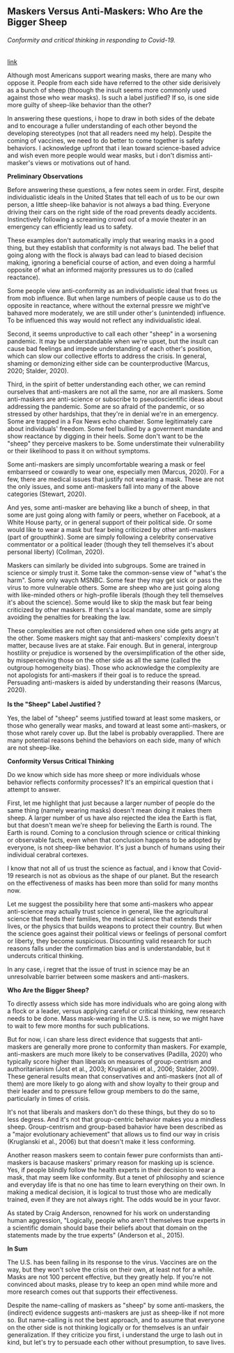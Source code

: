 ## Maskers Versus Anti-Maskers: Who Are the Bigger Sheep

###### Conformity and critical thinking in responding to Covid-19.

[link](https://www.psychologytoday.com/intl/blog/bias-fundamentals/202101/maskers-versus-anti-maskers-who-are-the-bigger-sheep)

Although most Americans support wearing masks, there are many who oppose it. People from each side have referred to the other side derisively as a bunch of sheep (thoough the insult seems more commonly used against those who wear masks). Is such a label justified? If so, is one side more guilty of sheep-like behavior than the other?

In answering these questions, i hope to draw in both sides of the debate and to encourage a fuller understanding of each other beyond the developing stereotypes (not that all readers need my help). Despite the coming of vaccines, we need to do better to come together is safety behaviors. I acknowledge upfront that i lean toward science-based advice and wish even more people would wear masks, but i don't dismiss anti-masker's views or motivations out of hand.

**Preliminary Observations**

Before answering these questions, a few notes seem in order. First, despite individualistic ideals in the United States that tell each of us to be our own person, a little sheep-like bahavior is not always a bad thing. Everyone driving their cars on the right side of the road prevents deadly accidents. Instinctively following a screaming crowd out of a movie theater in an emergency can efficiently lead us to safety.

These examples don't automatically imply that wearing masks in a good thing, but they establish that conformity is not always bad. The belief that going along with the flock is always bad can lead to biased decision making, ignoring a beneficial course of action, and even doing a harmful opposite of what an informed majority pressures us to do (called reactance).

Some people view anti-conformity as an individualistic ideal that frees us from mob influence. But when large numbers of people cause us to do the opposite in reactance, where without the external pressre we might've bahaved more moderately, we are still under other's (unintended) influence. To be influenced this way would not reflect any individualistic ideal.

Second, it seems unproductive to call each other "sheep" in a worsening pandemic. It may be understandable when we're upset, but the insult can cause bad feelings and impede understanding of each other's position, which can slow our collective efforts to address the crisis. In general, shaming or demonizing either side can be counterproductive (Marcus, 2020; Stalder, 2020).

Third, in the spirit of better understanding each other, we can remind ourselves that anti-maskers are not all the same, nor are all maskers. Some anti-maskers are anti-science or subscribe to pseudoscientific ideas about addressing the pandemic. Some are so afraid of the pandemic, or so stressed by other hardships, that they're in denial we're in an emergency. Some are trapped in a Fox News echo chamber. Some legitimately care about individuals' freedom. Some feel bullied by a goverment mandate and show reactance by digging in their heels. Some don't want to be the "sheep" they perceive maskers to be. Some understimate their vulnerability or their likelihood to pass it on without symptoms.

Some anti-maskers are simply uncomfortable wearing a mask or feel embarrseed or cowardly to wear one, especially men (Marcus, 2020). For a few, there are medical issues that justify not wearing a mask. These are not the only issues, and some anti-maskers fall into many of the above categories (Stewart, 2020).

And yes, some anti-masker are behaving like a bunch of sheep, in that some are just going along with family or peers, whether on Facebook, at a White House party, or in general support of their political side. Or some would like to wear a mask but fear being criticized by other anti-maskers (part of groupthink). Some are simply following a celebrity conservative commentator or a political leader (though they tell themselves it's about personal liberty) (Collman, 2020).

Maskers can similarly be divided into subgroups. Some are trained in science or simply trust it. Some take the common-sense view of "what's the harm". Some only waych MSNBC. Some fear they may get sick or pass the virus to more vulnerable others. Some are sheep who are just going along with like-minded others or high-profile liberals (though they tell themselves it's about the science). Some would like to skip the mask but fear being criticized by other maskers. If thers's a local mandate, some are simply avoiding the penalties for breaking the law.

These complexities are not often considered when one side gets angry at the other. Some maskers might say that anti-maskers' complexity doesn't matter, because lives are at stake. Fair enough. But in general, intergroup hostility or prejudice is worsened by the oversimplification of the other side, by misperceiving those on the other side as all the same (called the outgroup homogeneity bias). Those who acknowledge the complexity are not apologists for anti-maskers if their goal is to reduce the spread. Persuading anti-maskers is aided by understanding their reasons (Marcus, 2020).

**Is the "Sheep" Label Justified？**

Yes, the label of "sheep" seems justified toward at least some maskers, or those who generally wear masks, and toward at least some anti-maskers, or those whot rarely cover up. But the label is probably overapplied. There are many potential reasons behind the behaviors on each side, many of which are not sheep-like.

**Conformity Versus Critical Thinking**

Do we know which side has more sheep or more individuals whose behavior reflects conformity processes? It's an empirical question that i attempt to answer.

First, let me highlight that just because a larger number of people do the same thing (namely wearing masks) doesn't mean doing it makes them sheep. A larger number of us have also rejected the idea the Earth is flat, but that doesn't mean we're sheep for believing the Earth is round. The Earth is round. Coming to a conclusion through science or critical thinking or observable facts, even when that conclusion happens to be adopted by everyone, is not sheep-like behavior. It's just a bunch of humans using their individual cerabral cortexes.

I know that not all of us trust the science as factual, and i know that Covid-19 research is not as obvious as the shape of our planet. But the research on the effectiveness of masks has been more than solid for many months now.

Let me suggest the possibility here that some anti-maskers who appear anti-science may actually trust science in general, like the agricultural science that feeds their families, the medical science that extends their lives, or the physics that builds weapons to protect their country. But when the science goes against their political views or feelings of personal comfort or liberty, they become suspicious. Discounting valid research for such reasons falls under the comfirmation bias and is understandable, but it undercuts critical thinking.

In any case, i regret that the issue of trust in science may be an unresolvable barrier between some maskers and anti-maskers.

**Who Are the Bigger Sheep?**

To directly assess which side has more individuals who are going along with a flock or a leader, versus applying careful or critical thinking, new research needs to be done. Mass mask-wearing in the U.S. is new, so we might have to wait to few more months for such publications.

But for now, i can share less direct evidence that suggests that anti-maskers are generally more prone to conformity than maskers. For example, anti-maskers are much more likely to be conservatives (Padilla, 2020) who typically score higher than liberals on measures of group-centrism and authoritarianism (Jost et al., 2003; Kruglanski et al., 2006; Stalder, 2009). These general results mean that conservatives and anti-maskers (not all of them) are more likely to go along with and show loyalty to their group and their leader and to pressure fellow group members to do the same, particularly in times of crisis.

It's not that liberals and maskers don't do these things, but they do so to less degress. And it's not that group-centric behavior makes you a mindless sheep. Group-centrism and group-based bahavior have been described as a "major evolutionary achievement" that allows us to find our way in crisis (Kruglanski et al., 2006) but that doesn't make it less conforming.

Another reason maskers seem to contain fewer pure conformists than anti-maskers is bacause maskers' primary reason for masking up is science. Yes, if people blindly follow the health experts in their decision to wear a mask, that may seem like conformity. But a tenet of philosophy and science and everyday life is that no one has time to learn everything on their own. In making a medical decision, it is logical to trust those who are medically trained, even if they are not always right. The odds would be in your favor.

As stated by Craig Anderson, renowned for his work on understanding human aggression, "Logically, people who aren't themselves true experts in a scientific domain should base their beliefs about that domain on the statements made by the true experts" (Anderson et al., 2015).

**In Sum**

The U.S. has been failing in its response to the virus. Vaccines are on the way, but they won't solve the crisis on their own, at least not for a while. Masks are not 100 percent effective, but they greatly help. If you're not convinced about masks, please try to keep an open mind while more and more research comes out that supports their effectiveness.

Despite the name-calling of maskers as "sheep" by some anti-maskers, the (indirect) evidence suggests anti-maskers are just as sheep-like if not more so. But name-calling is not the best approach, and to assume that everyone on the other side is not thinking logically or for themselves is an unfair generalization. If they criticize you first, i understand the urge to lash out in kind, but let's try to persuade each other without presumption, to save lives.

